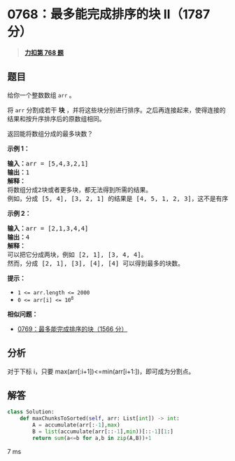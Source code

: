 # 0768：最多能完成排序的块 II（1787 分）


> <u>**[力扣第 768 题](https://leetcode.cn/problems/max-chunks-to-make-sorted-ii/)**</u>

## 题目

<p>给你一个整数数组 <code>arr</code> 。</p>

<p>将 <code>arr</code> 分割成若干 <strong>块</strong> ，并将这些块分别进行排序。之后再连接起来，使得连接的结果和按升序排序后的原数组相同。</p>

<p>返回能将数组分成的最多块数？</p>


<p><strong class="example">示例 1：</strong></p>

<pre>
<strong>输入：</strong>arr = [5,4,3,2,1]
<strong>输出：</strong>1
<strong>解释：</strong>
将数组分成2块或者更多块，都无法得到所需的结果。
例如，分成 [5, 4], [3, 2, 1] 的结果是 [4, 5, 1, 2, 3]，这不是有序的数组。
</pre>

<p><strong class="example">示例 2：</strong></p>

<pre>
<strong>输入：</strong>arr = [2,1,3,4,4]
<strong>输出：</strong>4
<strong>解释：</strong>
可以把它分成两块，例如 [2, 1], [3, 4, 4]。
然而，分成 [2, 1], [3], [4], [4] 可以得到最多的块数。
</pre>



<p><strong>提示：</strong></p>

<ul>
<li><code>1 &lt;= arr.length &lt;= 2000</code></li>
<li><code>0 &lt;= arr[i] &lt;= 10<sup>8</sup></code></li>
</ul>


**相似问题：**
- [0769：最多能完成排序的块（1566 分）](/leetcode/0769)


## 分析

对于下标 i，只要 max(arr[:i+1])<=min(arr[i+1:])，即可成为分割点。

## 解答


```python
class Solution:
    def maxChunksToSorted(self, arr: List[int]) -> int:
        A = accumulate(arr[:-1],max)
        B = list(accumulate(arr[::-1],min))[::-1][1:]
        return sum(a<=b for a,b in zip(A,B))+1
```
7 ms
